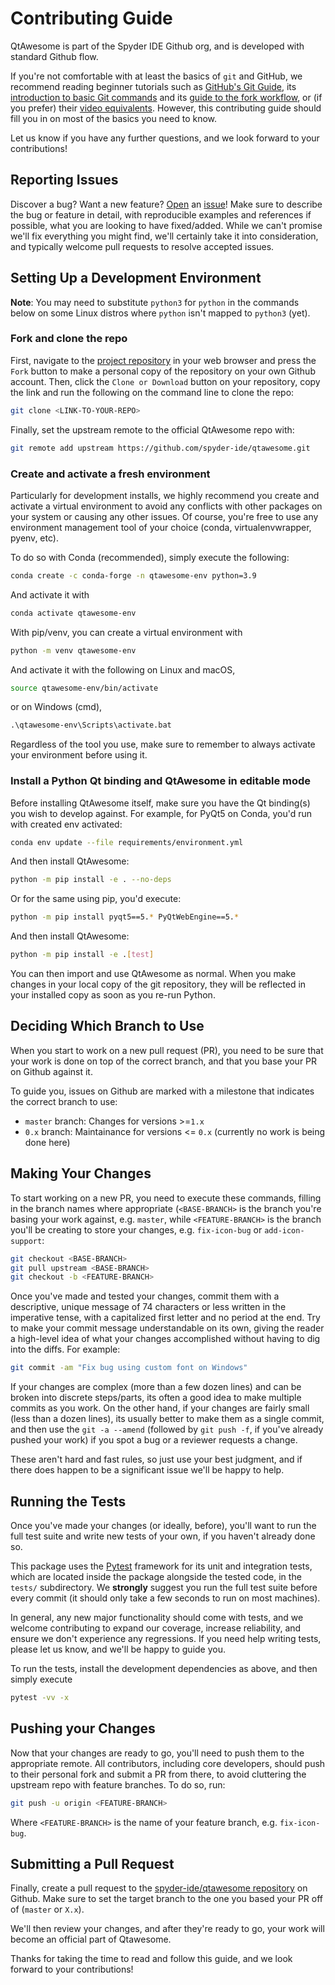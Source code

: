# Contributing Guide

QtAwesome is part of the Spyder IDE Github org, and is developed with standard Github flow.

If you're not comfortable with at least the basics of ``git`` and GitHub, we recommend reading beginner tutorials such as [GitHub's Git Guide](https://github.com/git-guides/), its [introduction to basic Git commands](https://guides.github.com/introduction/git-handbook/#basic-git) and its [guide to the fork workflow](https://guides.github.com/activities/forking/), or (if you prefer) their [video equivalents](https://www.youtube.com/githubguides).
However, this contributing guide should fill you in on most of the basics you need to know.

Let us know if you have any further questions, and we look forward to your contributions!


## Reporting Issues

Discover a bug?
Want a new feature?
[Open](https://github.com/spyder-ide/qtawesome/issues/new/choose) an [issue](https://github.com/spyder-ide/qtawesome/issues)!
Make sure to describe the bug or feature in detail, with reproducible examples and references if possible, what you are looking to have fixed/added.
While we can't promise we'll fix everything you might find, we'll certainly take it into consideration, and typically welcome pull requests to resolve accepted issues.


## Setting Up a Development Environment

**Note**: You may need to substitute ``python3`` for ``python`` in the commands below on some Linux distros where ``python`` isn't mapped to ``python3`` (yet).

### Fork and clone the repo

First, navigate to the [project repository](https://github.com/spyder-ide/qtawesome) in your web browser and press the ``Fork`` button to make a personal copy of the repository on your own Github account.
Then, click the ``Clone or Download`` button on your repository, copy the link and run the following on the command line to clone the repo:

```bash
git clone <LINK-TO-YOUR-REPO>
```

Finally, set the upstream remote to the official QtAwesome repo with:

```bash
git remote add upstream https://github.com/spyder-ide/qtawesome.git
```


### Create and activate a fresh environment

Particularly for development installs, we highly recommend you create and activate a virtual environment to avoid any conflicts with other packages on your system or causing any other issues.
Of course, you're free to use any environment management tool of your choice (conda, virtualenvwrapper, pyenv, etc).

To do so with Conda (recommended), simply execute the following:

```bash
conda create -c conda-forge -n qtawesome-env python=3.9
```

And activate it with

```bash
conda activate qtawesome-env
```

With pip/venv, you can create a virtual environment with

```bash
python -m venv qtawesome-env
```

And activate it with the following on Linux and macOS,

```bash
source qtawesome-env/bin/activate
```

or on Windows (cmd),

```cmd
.\qtawesome-env\Scripts\activate.bat
```

Regardless of the tool you use, make sure to remember to always activate your environment before using it.


### Install a Python Qt binding and QtAwesome in editable mode

Before installing QtAwesome itself, make sure you have the Qt binding(s) you wish to develop against.
For example, for PyQt5 on Conda, you'd run with created env activated:

```bash
conda env update --file requirements/environment.yml
```

And then install QtAwesome:

```bash
python -m pip install -e . --no-deps
```

Or for the same using pip, you'd execute:

```bash
python -m pip install pyqt5==5.* PyQtWebEngine==5.*
```

And then install QtAwesome:

```bash
python -m pip install -e .[test]
```

You can then import and use QtAwesome as normal.
When you make changes in your local copy of the git repository, they will be reflected in your installed copy as soon as you re-run Python.



## Deciding Which Branch to Use

When you start to work on a new pull request (PR), you need to be sure that your work is done on top of the correct branch, and that you base your PR on Github against it.

To guide you, issues on Github are marked with a milestone that indicates the correct branch to use: 

* `master` branch: Changes for versions >=`1.x`
* `0.x` branch: Maintainance for versions <= `0.x` (currently no work is being done here)

## Making Your Changes

To start working on a new PR, you need to execute these commands, filling in the branch names where appropriate (``<BASE-BRANCH>`` is the branch you're basing your work against, e.g. ``master``, while ``<FEATURE-BRANCH>`` is the branch you'll be creating to store your changes, e.g. ``fix-icon-bug`` or ``add-icon-support``:

```bash
git checkout <BASE-BRANCH>
git pull upstream <BASE-BRANCH>
git checkout -b <FEATURE-BRANCH>
```

Once you've made and tested your changes, commit them with a descriptive, unique message of 74 characters or less written in the imperative tense, with a capitalized first letter and no period at the end.
Try to make your commit message understandable on its own, giving the reader a high-level idea of what your changes accomplished without having to dig into the diffs.
For example:

```bash
git commit -am "Fix bug using custom font on Windows"
```

If your changes are complex (more than a few dozen lines) and can be broken into discrete steps/parts, its often a good idea to make multiple commits as you work.
On the other hand, if your changes are fairly small (less than a dozen lines), its usually better to make them as a single commit, and then use the ``git -a --amend`` (followed by ``git push -f``, if you've already pushed your work) if you spot a bug or a reviewer requests a change.

These aren't hard and fast rules, so just use your best judgment, and if there does happen to be a significant issue we'll be happy to help.


## Running the Tests

Once you've made your changes (or ideally, before), you'll want to run the full test suite and write new tests of your own, if you haven't already done so.

This package uses the [Pytest](https://pytest.org) framework for its unit and integration tests, which are located inside the package alongside the tested code, in the ``tests/`` subdirectory.
We **strongly** suggest you run the full test suite before every commit (it should only take a few seconds to run on most machines).

In general, any new major functionality should come with tests, and we welcome contributing to expand our coverage, increase reliability, and ensure we don't experience any regressions.
If you need help writing tests, please let us know, and we'll be happy to guide you.

To run the tests, install the development dependencies as above, and then simply execute

```bash
pytest -vv -x
```


## Pushing your Changes

Now that your changes are ready to go, you'll need to push them to the appropriate remote.
All contributors, including core developers, should push to their personal fork and submit a PR from there, to avoid cluttering the upstream repo with feature branches.
To do so, run:

```bash
git push -u origin <FEATURE-BRANCH>
```

Where ``<FEATURE-BRANCH>`` is the name of your feature branch, e.g. ``fix-icon-bug``.



## Submitting a Pull Request

Finally, create a pull request to the [spyder-ide/qtawesome repository](https://github.com/spyder-ide/qtawesome/) on Github.
Make sure to set the target branch to the one you based your PR off of (``master`` or ``X.x``).

We'll then review your changes, and after they're ready to go, your work will become an official part of Qtawesome.

Thanks for taking the time to read and follow this guide, and we look forward to your contributions!
